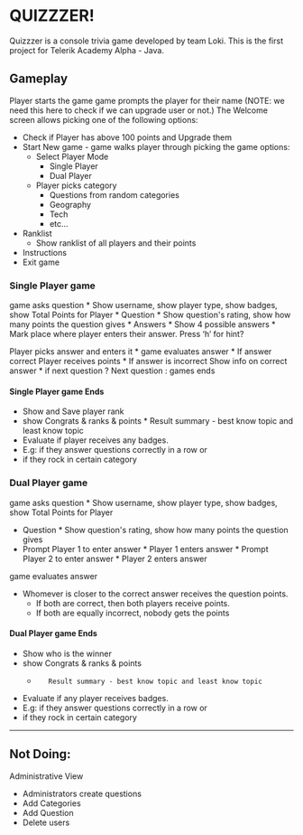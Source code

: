# QUIZZZER!

Quizzzer is a console trivia game developed by team Loki. This is the first project for Telerik Academy Alpha - Java.

## Gameplay

Player starts the game
game prompts the player for their name (NOTE: we need this here to check if we can upgrade user or not.)
The Welcome screen allows picking one of the following options:
  * Check if Player has above 100 points and Upgrade them
  * Start New game - game walks player through picking the game options:
    * Select Player Mode
      - Single Player
      - Dual Player
    * Player picks category
      - Questions from random categories
      - Geography
      - Tech
      - etc...
  * Ranklist
    * Show ranklist of all players and their points
  * Instructions
  * Exit game

### Single Player game

game asks question
      * Show username, show player type, show badges, show Total Points for Player
    * Question
      * Show question's rating, show how many points the question gives
    * Answers
      * Show 4 possible answers
    * Mark place where player enters their answer.
      Press ‘h’ for hint?

Player picks answer and enters it
    * game evaluates answer
      * If answer correct
         Player receives points
      * If answer is incorrect
         Show info on correct answer
      * if next question ? 
              Next question : 
              games ends

#### Single Player game Ends
* Show and Save player rank
* show Congrats & ranks & points
          *   Result summary - best know topic and least know topic
* Evaluate if player receives any badges. 
 *  E.g: if they answer questions correctly in a row or 
 *  if they rock in certain category


### Dual Player game

game asks question
     * Show username, show player type, show badges, show Total Points for Player
   * Question
    *   Show question's rating, show how many points the question gives
   *  Prompt Player 1 to enter answer
    *  Player 1 enters answer
    * Prompt Player 2 to enter answer
     * Player 2 enters answer

game evaluates answer
   * Whomever is closer to the correct answer receives the question points.
     * If both are correct, then both players receive points.
     * If both are equally incorrect, nobody gets the points

#### Dual Player game Ends
* Show who is the winner
* show Congrats & ranks & points
    *        Result summary - best know topic and least know topic
* Evaluate if any player receives badges. 
* E.g: if they answer questions correctly in a row or 
* if they rock in certain category

-------------------------------------------
## Not Doing:
Administrative View
* Administrators create questions 
* Add Categories
* Add Question
* Delete users

